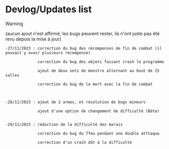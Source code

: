 # Devlog/Updates list
>[!warning]
>(aucun ajout n'est affirmé, les bugs peuvent rester, ils n'ont juste pas été revu depuis la mise à jour)

    -27/11/2023 : correction du bug des récompenses de fin de combat (il pouvait y avoir plusieurs récompense)

                  correction du bug des objets faisant crash le programme

                  ajout de deux sets de monstre alternant au bout de 15 salles

                  correction du bug de la mort avec la fin de combat



    -28/11/2023 : ajout de 2 armes, et résolution de bugs mineurs
    
                  ajout d'une option de changement de difficulté (Béta)


    -29/11/2023 : réduction de la difficulté des marais

                  correction du bug du ffeu pendant une double atttaque

                  correction d'un crash dût à la difficulté
